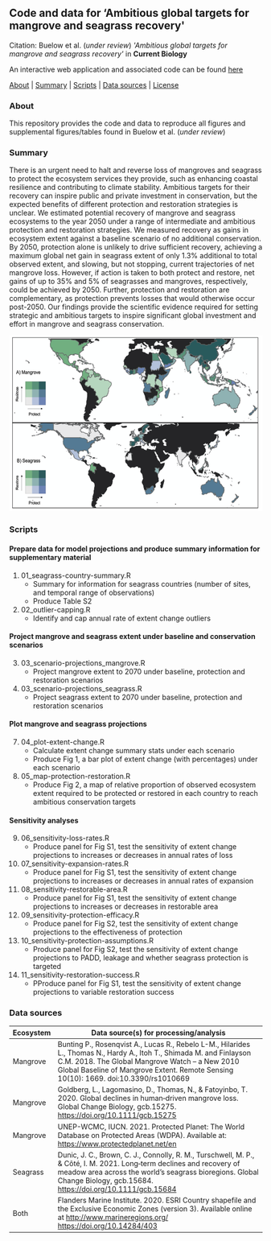 ## Code and data for ‘Ambitious global targets for mangrove and seagrass recovery'

Citation: Buelow et al. (*under review*) *'Ambitious global targets for mangrove and seagrass recovery'* in **Current Biology**

An interactive web application and associated code can be found [here](https://github.com/cabuelow/target-setting-app)

[About](#about) | [Summary](#summary) | [Scripts](#scripts) | [Data sources](#data-sources) | [License](LICENSE)

### About

This repository provides the code and data to reproduce all figures and supplemental figures/tables found in Buelow et al. (*under review*)

### Summary

There is an urgent need to halt and reverse loss of mangroves and seagrass to protect the ecosystem services they provide, such as enhancing coastal resilience and contributing to climate stability. Ambitious targets for their recovery can inspire public and private investment in conservation, but the expected benefits of different protection and restoration strategies is unclear. We estimated potential recovery of mangrove and seagrass ecosystems to the year 2050 under a range of intermediate and ambitious protection and restoration strategies. We measured recovery as gains in ecosystem extent against a baseline scenario of no additional conservation. By 2050, protection alone is unlikely to drive sufficient recovery, achieving a maximum global net gain in seagrass extent of only 1.3% additional to total observed extent, and slowing, but not stopping, current trajectories of net mangrove loss. However, if action is taken to both protect and restore, net gains of up to 35% and 5% of seagrasses and mangroves, respectively, could be achieved by 2050. Further, protection and restoration are complementary, as protection prevents losses that would otherwise occur post-2050. Our findings provide the scientific evidence required for setting strategic and ambitious targets to inspire significant global investment and effort in mangrove and seagrass conservation. 

<p align="center">
  <img width="600" height="350" src="https://github.com/cabuelow/ambitious-targets/blob/main/map.png">
</p>

### Scripts

#### Prepare data for model projections and produce summary information for supplementary material

1. 01_seagrass-country-summary.R
    - Summary for information for seagrass countries (number of sites, and temporal range of observations)
    - Produce Table S2
2. 02_outlier-capping.R
    - Identify and cap annual rate of extent change outliers

#### Project mangrove and seagrass extent under baseline and conservation scenarios

3. 03_scenario-projections_mangrove.R
    - Project mangrove extent to 2070 under baseline, protection and restoration scenarios 
4. 03_scenario-projections_seagrass.R
    - Project seagrass extent to 2070 under baseline, protection and restoration scenarios 

#### Plot mangrove and seagrass projections

7. 04_plot-extent-change.R
   - Calculate extent change summary stats under each scenario
   - Produce Fig 1, a bar plot of extent change (with percentages) under each scenario
8. 05_map-protection-restoration.R
   - Produce Fig 2, a map of relative proportion of observed ecosystem extent required to be protected or restored in each country to reach ambitious conservation targets

#### Sensitivity analyses

9. 06_sensitivity-loss-rates.R
   - Produce panel for Fig S1, test the sensitivity of extent change projections to increases or decreases in annual rates of loss
10. 07_sensitivity-expansion-rates.R
    - Produce panel for Fig S1, test the sensitivity of extent change projections to increases or decreases in annual rates of expansion
11. 08_sensitivity-restorable-area.R
    - Produce panel for Fig S1, test the sensitivity of extent change projections to increases or decreases in restorable area
12. 09_sensitivity-protection-efficacy.R
    - Produce panel for Fig S2, test the sensitivity of extent change projections to the effectiveness of protection
13. 10_sensitivity-protection-assumptions.R
    - Produce panel for Fig S2, test the sensitivity of extent change projections to PADD, leakage and whether seagrass protection is targeted
14. 11_sensitivity-restoration-success.R
    - PProduce panel for Fig S1, test the sensitivity of extent change projections to variable restoration success

### Data sources

| Ecosystem  | Data source(s) for processing/analysis |
| ------------- | ------------- |
| Mangrove | Bunting P., Rosenqvist A., Lucas R., Rebelo L-M., Hilarides L., Thomas N., Hardy A., Itoh T., Shimada M. and Finlayson C.M. 2018. The Global Mangrove Watch – a New 2010 Global Baseline of Mangrove Extent. Remote Sensing 10(10): 1669. doi:10.3390/rs1010669
| Mangrove | Goldberg, L., Lagomasino, D., Thomas, N., & Fatoyinbo, T. 2020. Global declines in human‐driven mangrove loss. Global Change Biology, gcb.15275. https://doi.org/10.1111/gcb.15275
| Mangrove | UNEP-WCMC, IUCN. 2021. Protected Planet: The World Database on Protected Areas (WDPA). Available at: https://www.protectedplanet.net/en
| Seagrass | Dunic, J. C., Brown, C. J., Connolly, R. M., Turschwell, M. P., & Côté, I. M. 2021. Long‐term declines and recovery of meadow area across the world’s seagrass bioregions. Global Change Biology, gcb.15684. https://doi.org/10.1111/gcb.15684
| Both | Flanders Marine Institute. 2020. ESRI Country shapefile and the Exclusive Economic Zones (version 3). Available online at http://www.marineregions.org/ https://doi.org/10.14284/403 |


